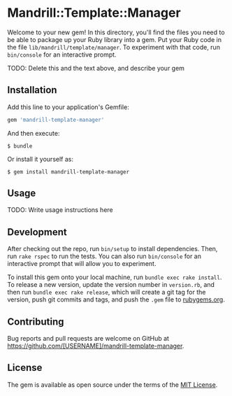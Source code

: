 # Mandrill::Template::Manager

Welcome to your new gem! In this directory, you'll find the files you need to be able to package up your Ruby library into a gem. Put your Ruby code in the file `lib/mandrill/template/manager`. To experiment with that code, run `bin/console` for an interactive prompt.

TODO: Delete this and the text above, and describe your gem

## Installation

Add this line to your application's Gemfile:

```ruby
gem 'mandrill-template-manager'
```

And then execute:

    $ bundle

Or install it yourself as:

    $ gem install mandrill-template-manager

## Usage

TODO: Write usage instructions here

## Development

After checking out the repo, run `bin/setup` to install dependencies. Then, run `rake rspec` to run the tests. You can also run `bin/console` for an interactive prompt that will allow you to experiment.

To install this gem onto your local machine, run `bundle exec rake install`. To release a new version, update the version number in `version.rb`, and then run `bundle exec rake release`, which will create a git tag for the version, push git commits and tags, and push the `.gem` file to [rubygems.org](https://rubygems.org).

## Contributing

Bug reports and pull requests are welcome on GitHub at https://github.com/[USERNAME]/mandrill-template-manager.


## License

The gem is available as open source under the terms of the [MIT License](http://opensource.org/licenses/MIT).

